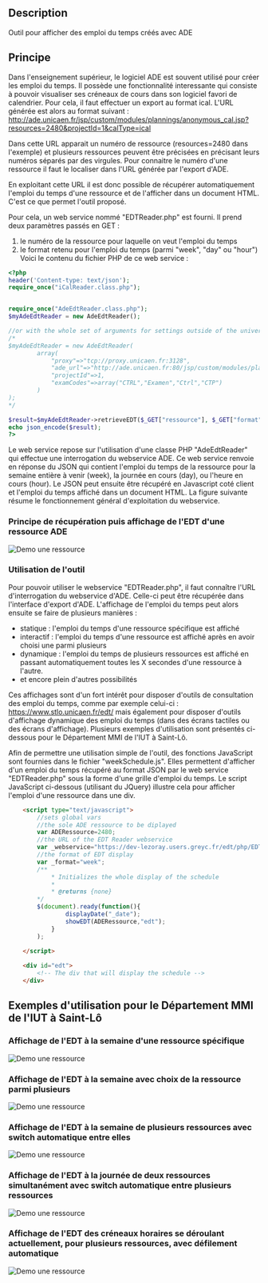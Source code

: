 ## Description
Outil pour afficher des emploi du temps créés avec ADE

## Principe
Dans l'enseignement supérieur, le logiciel ADE est souvent utilisé pour créer les emploi du temps.
Il possède une fonctionnalité interessante qui consiste à pouvoir visualiser ses créneaux de cours dans son
logiciel favori de calendrier. Pour cela, il faut effectuer un export au format ical. L'URL générée est alors au format suivant :
http://ade.unicaen.fr/jsp/custom/modules/plannings/anonymous_cal.jsp?resources=2480&projectId=1&calType=ical

Dans cette URL apparait un numéro de ressource (resources=2480 dans l'exemple) et plusieurs ressources peuvent être précisées en précisant leurs numéros séparés par des virgules. Pour connaitre le numéro d'une ressource il faut le localiser dans l'URL générée par l'export d'ADE.

En exploitant cette URL il est donc possible de récupérer automatiquement l'emploi du temps d'une ressource et de l'afficher dans un document HTML. C'est ce que permet l'outil proposé. 

Pour cela, un web service nommé "EDTReader.php" est fourni. Il prend deux paramètres passés en GET :
1. le numéro de la ressource pour laquelle on veut l'emploi du temps
2. le format retenu pour l'emploi du temps (parmi "week", "day" ou "hour")
Voici le contenu du fichier PHP de ce web service :
```php
<?php
header('Content-type: text/json');
require_once("iCalReader.class.php");


require_once("AdeEdtReader.class.php");
$myAdeEdtReader = new AdeEdtReader();

//or with the whole set of arguments for settings outside of the university of Caen
/*
$myAdeEdtReader = new AdeEdtReader(
        array(
            "proxy"=>"tcp://proxy.unicaen.fr:3128",
            "ade_url"=>"http://ade.unicaen.fr:80/jsp/custom/modules/plannings/anonymous_cal.jsp",
            "projectId"=>1,
            "examCodes"=>array("CTRL","Examen","Ctrl","CTP")
        )
);
*/

$result=$myAdeEdtReader->retrieveEDT($_GET["ressource"], $_GET["format"]);
echo json_encode($result);
?>
```
Le web service repose sur l'utilisation d'une classe PHP "AdeEdtReader" qui effectue une interrogation du webservice ADE. Ce web service renvoie en réponse du JSON qui contient l'emploi du temps de la ressource pour la semaine entière à venir (week), la journée en cours (day), ou l'heure en cours (hour). Le JSON peut ensuite être récupéré en Javascript coté client et l'emploi du temps affiché dans un document HTML. La figure suivante résume le fonctionnement général d'exploitation du webservice.

### Principe de récupération puis affichage de l'EDT d'une ressource ADE
![Demo une ressource](https://git.unicaen.fr/olivier.lezoray/edt/raw/master/img/demos/SchemaRecapitulatif.png)

### Utilisation de l'outil
Pour pouvoir utiliser le webservice "EDTReader.php", il faut connaître l'URL d'interrogation du webservice d'ADE. Celle-ci peut être récupérée dans l'interface d'export d'ADE.
L'affichage de l'emploi du temps peut alors ensuite se faire de plusieurs manières : 
- statique : l'emploi du temps d'une ressource spécifique est affiché
- interactif : l'emploi du temps d'une ressource est affiché après en avoir choisi une parmi plusieurs
- dynamique : l'emploi du temps de plusieurs ressources est affiché en passant automatiquement toutes les X secondes  d'une ressource à l'autre.
- et encore plein d'autres possibilités

Ces affichages sont d'un fort intérêt pour disposer d'outils de consultation des emploi du temps, comme par exemple celui-ci :
https://www.stlo.unicaen.fr/edt/
mais également pour disposer d'outils d'affichage dynamique des emploi du temps (dans des écrans tactiles ou des écrans d'affichage). Plusieurs exemples d'utilisation sont présentés ci-dessous pour le Département MMI de l'IUT à Saint-Lô. 

Afin de permettre une utilisation simple de l'outil, des fonctions JavaScript sont fournies dans le fichier "weekSchedule.js". Elles permettent d'afficher d'un emploi du temps récupéré au format JSON par le web service "EDTReader.php" sous la forme d'une grille d'emploi du temps. Le script JavaScript ci-dessous (utilisant du JQuery) illustre cela pour afficher l'emploi d'une ressource dans une div.
```html
    <script type="text/javascript"> 		  	
	  	//sets global vars
		//the sole ADE ressource to be diplayed
		var ADERessource=2480;
		//the URL of the EDT Reader webservice
		var _webservice="https://dev-lezoray.users.greyc.fr/edt/php/EDTReader.php";
		//the format of EDT display
		var _format="week";
	  	/**
			* Initializes the whole display of the schedule
			* 
			* @returns {none}
		*/
		$(document).ready(function(){
				displayDate("_date");
				showEDT(ADERessource,"edt");
			}
		);	

	</script>
	
	<div id="edt">
	 	<!-- The div that will display the schedule -->
	</div>
``` 

## Exemples d'utilisation pour le Département MMI de l'IUT à Saint-Lô
### Affichage de l'EDT à la semaine d'une ressource spécifique
![Demo une ressource](https://git.unicaen.fr/olivier.lezoray/edt/raw/master/img/demos/displayEDTOfOneRessource.png)
### Affichage de l'EDT à la semaine avec choix de la ressource parmi plusieurs
![Demo une ressource](https://git.unicaen.fr/olivier.lezoray/edt/raw/master/img/demos/displayEDTWithChoiceOfRessource.gif)
### Affichage de l'EDT à la semaine de plusieurs ressources avec switch automatique entre elles
![Demo une ressource](https://git.unicaen.fr/olivier.lezoray/edt/raw/master/img/demos/displayEDTWithAutomaticSwitch.gif)
### Affichage de l'EDT à la journée de deux ressources simultanément avec switch automatique entre plusieurs ressources
![Demo une ressource](https://git.unicaen.fr/olivier.lezoray/edt/raw/master/img/demos/displayEDTWithTwoAutomaticSwitchByDay.gif)
### Affichage de l'EDT des créneaux horaires se déroulant actuellement, pour plusieurs ressources, avec défilement automatique
![Demo une ressource](https://git.unicaen.fr/olivier.lezoray/edt/raw/master/img/demos/displayEDTsOfCurrentHour.gif)


